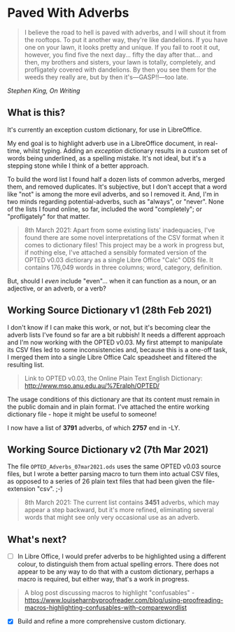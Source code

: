 # Paved With Adverbs

>I believe the road to hell is paved with adverbs, and I will shout it from the rooftops. To put it another way, they're like dandelions. If you have one on your lawn, it looks pretty and unique. If you fail to root it out, however, you find five the next day... fifty the day after that... and then, my brothers and sisters, your lawn is totally, completely, and profligately covered with dandelions. By then you see them for the weeds they really are, but by then it's—GASP!!—too late.

*Stephen King, On Writing*

## What is this?

It's currently an exception custom dictionary, for use in LibreOffice.

My end goal is to highlight adverb use in a LibreOffice document, in real-time, whilst typing. Adding an *exception* dictionary results in a custom set of words being underlined, as a spelling mistake. It's not ideal, but it's a stepping stone while I think of a better approach.

To build the word list I found half a dozen lists of common adverbs, merged them, and removed duplicates. It's subjective, but I don't accept that a word like "not" is among the more evil adverbs, and so I removed it. And, I'm in two minds regarding potential-adverbs, such as "always", or "never". None of the lists I found online, so far, included the word "completely"; or "profligately" for that matter. 

> 8th March 2021: Apart from some existing lists' inadequacies, I've found there are some novel interpretations of the CSV format when it comes to dictionary files! This project may be a work in progress but, if nothing else, I've attached a sensibly formated version of the OPTED v0.03 dictiorary as a single Libre Office "Calc" ODS file. It contains 176,049 words in three columns; word, category, definition.

But, should I *even* include "even"... when it can function as a noun, or an adjective, or an adverb, or a verb?

## Working Source Dictionary v1 (28th Feb 2021)

I don't know if I can make this work, or not, but it's becoming clear the adverb lists I've found so far are a bit rubbish! It needs a different approach and I'm now working with the OPTED v0.03. My first attempt to manipulate its CSV files led to some inconsistencies and, because this is a one-off task, I merged them into a single Libre Office Calc speadsheet and filtered the resulting list.

> Link to OPTED v0.03, the Online Plain Text English Dictionary: http://www.mso.anu.edu.au/%7Eralph/OPTED/

The usage conditions of this dictionary are that its content must remain in the public domain and in plain format. I've attached the entire working dictionary file - hope it might be useful to someone!

I now have a list of **3791** adverbs, of which **2757** end in -LY.

## Working Source Dictionary v2 (7th Mar 2021)

The file `OPTED_Adverbs_07mar2021.ods` uses the same OPTED v0.03 source files, but I wrote a better parsing macro to turn them into actual CSV files, as opposed to a series of 26 plain text files that had been given the file-extension "csv". ;-)

> 8th March 2021: The current list contains **3451** adverbs, which may appear a step backward, but it's more refined, eliminating several words that might see only very occasional use as an adverb.

## What's next?

- [ ] In Libre Office, I would prefer adverbs to be highlighted using a different colour, to distinguish them from actual spelling errors. There does not appear to be any way to do that with a custom dictionary, perhaps a macro is required, but either way, that's a work in progress.

> A blog post discussing macros to highlight "confusables" - https://www.louiseharnbyproofreader.com/blog/using-proofreading-macros-highlighting-confusables-with-comparewordlist

- [X] Build and refine a more comprehensive custom dictionary.
